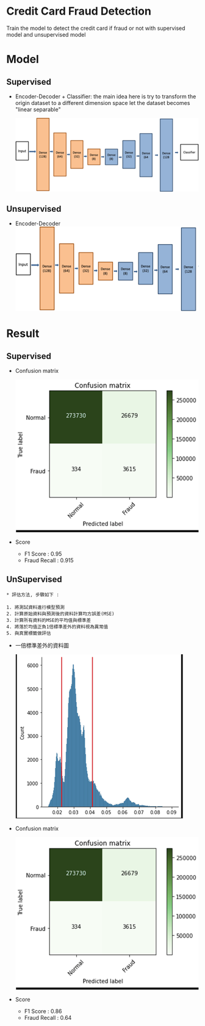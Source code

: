 
# Credit Card Fraud Detection
  Train the model to detect the credit card if fraud or not with supervised model and unsupervised model

   
# Model
  ## Supervised 
  * Encoder-Decoder  + Classifier:
    the main idea here is try to transform the origin dataset to a different dimension space let the dataset becomes "linear separable"

    ![image](https://github.com/ChingHuanChiu/Credit-Card-Fraud-Detection/blob/master/img/model.png)
  
  ## Unsupervised
  * Encoder-Decoder
    ![image](https://github.com/ChingHuanChiu/Credit-Card-Fraud-Detection/blob/master/img/unsupervised_model.png)
  
# Result
  ## Supervised
  * Confusion matrix

    ![image](https://github.com/ChingHuanChiu/Credit-Card-Fraud-Detection/blob/master/img/supervised_cnf_matrix.png)

  * Score

    * F1 Score : 0.95
    * Fraud Recall : 0.915
  
  ## UnSupervised
    * 評估方法, 步驟如下 : 

    1. 將測試資料進行模型預測
    2. 計算原始資料與預測後的資料計算均方誤差(MSE)
    3. 計算所有資料的MSE的平均值與標準差
    4. 將落於均值正負1倍標準差外的資料視為異常值
    5. 與真實標籤做評估
  
  * 一倍標準差外的資料圖

    ![image](https://github.com/ChingHuanChiu/Credit-Card-Fraud-Detection/blob/master/img/unsupervised_1std.png)


  * Confusion matrix

    ![image](https://github.com/ChingHuanChiu/Credit-Card-Fraud-Detection/blob/master/img/supervised_cnf_matrix.png)

  * Score

    * F1 Score : 0.86
    * Fraud Recall : 0.64
 

    